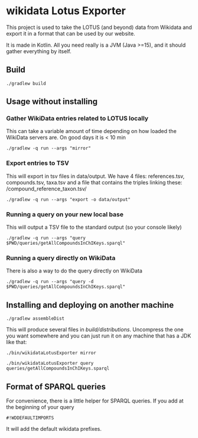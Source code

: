# wikidata Lotus Exporter

This project is used to take the LOTUS (and beyond) data from Wikidata and export it in a format that can be used by our
website.

It is made in Kotlin. All you need really is a JVM (Java >=15), and it should gather everything by itself.

## Build

````
./gradlew build
````

## Usage without installing

### Gather WikiData entries related to LOTUS locally

This can take a variable amount of time depending on how loaded the WikiData servers are. On good days it is < 10 min

````
./gradlew -q run --args "mirror"
````

### Export entries to TSV

This will export in tsv files in data/output. We have 4 files: references.tsv, compounds.tsv, taxa.tsv and a file that
contains the triples linking these: /compound_reference_taxon.tsv/

````
./gradlew -q run --args "export -o data/output"
````

### Running a query on your new local base

This will output a TSV file to the standard output (so your console likely)

````
./gradlew -q run --args "query $PWD/queries/getAllCompoundsInChIKeys.sparql"
````

### Running a query directly on WikiData

There is also a way to do the query directly on WikiData

````
./gradlew -q run --args "query -d $PWD/queries/getAllCompoundsInChIKeys.sparql"
````

## Installing and deploying on another machine

````
./gradlew assembleDist
````

This will produce several files in *build/distributions*. Uncompress the one you want somewhere and you can just run it
on any machine that has a JDK like that:

````
./bin/wikidataLotusExporter mirror
````

````
./bin/wikidataLotusExporter query queries/getAllCompoundsInChIKeys.sparql
````

## Format of SPARQL queries

For convenience, there is a little helper for SPARQL queries. If you add at the beginning of your query

````
#!WDDEFAULTIMPORTS
````

It will add the default wikidata prefixes.